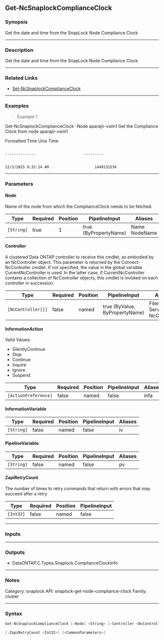 Get-NcSnaplockComplianceClock
-----------------------------

### Synopsis
Get the date and time from the SnapLock Node Compliance Clock

---

### Description

Get the date and time from the SnapLock Node Compliance Clock

---

### Related Links
* [Set-NcSnaplockComplianceClock](Set-NcSnaplockComplianceClock)

---

### Examples
> Example 1

Get-NcSnaplockComplianceClock -Node aparajir-vsim1
Get the Compliance Clock from node aparajir-vsim1

Formatted Time                      Unix Time

                                                                          --------------                      ---------

                                                                    12/3/2015 8:32:14 AM                     1449131534

---

### Parameters
#### **Node**
Name of the node from which the ComplianceClock needs to be fetched.

|Type      |Required|Position|PipelineInput        |Aliases          |
|----------|--------|--------|---------------------|-----------------|
|`[String]`|true    |1       |true (ByPropertyName)|Name<br/>NodeName|

#### **Controller**
A clustered Data ONTAP controller to receive this cmdlet, as embodied by an NcController object.  This parameter is returned by the Connect-NcController cmdlet.  If not specified, the value in the global variable CurrentNcController is used.  In the latter case, if CurrentNcController contains a collection of NcController objects, this cmdlet is invoked on each controller in succession.

|Type              |Required|Position|PipelineInput                 |Aliases                          |
|------------------|--------|--------|------------------------------|---------------------------------|
|`[NcController[]]`|false   |named   |true (ByValue, ByPropertyName)|Filer<br/>Server<br/>NcController|

#### **InformationAction**

Valid Values:

* SilentlyContinue
* Stop
* Continue
* Inquire
* Ignore
* Suspend

|Type                |Required|Position|PipelineInput|Aliases|
|--------------------|--------|--------|-------------|-------|
|`[ActionPreference]`|false   |named   |false        |infa   |

#### **InformationVariable**

|Type      |Required|Position|PipelineInput|Aliases|
|----------|--------|--------|-------------|-------|
|`[String]`|false   |named   |false        |iv     |

#### **PipelineVariable**

|Type      |Required|Position|PipelineInput|Aliases|
|----------|--------|--------|-------------|-------|
|`[String]`|false   |named   |false        |pv     |

#### **ZapiRetryCount**
The number of times to retry commands that return with errors that may succeed after a retry

|Type     |Required|Position|PipelineInput|
|---------|--------|--------|-------------|
|`[Int32]`|false   |named   |false        |

---

### Inputs

---

### Outputs
* DataONTAP.C.Types.Snaplock.ComplianceClockInfo

---

### Notes
Category: snaplock
API: snaplock-get-node-compliance-clock
Family: cluster

---

### Syntax
```PowerShell
Get-NcSnaplockComplianceClock [-Node] <String> [-Controller <NcController[]>] [-InformationAction <ActionPreference>] [-InformationVariable <String>] [-PipelineVariable <String>] 
```
```PowerShell
[-ZapiRetryCount <Int32>] [<CommonParameters>]
```
